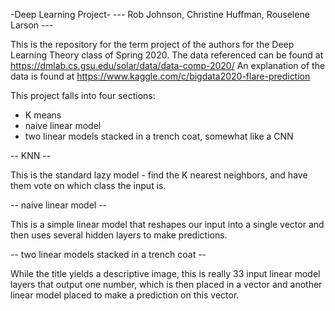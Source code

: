 

-Deep Learning Project-
--- Rob Johnson, Christine Huffman, Rouselene Larson ---

This is the repository for the term project of the authors for the Deep Learning Theory class of Spring 2020. 
The data referenced can be found at https://dmlab.cs.gsu.edu/solar/data/data-comp-2020/
An explanation of the data is found at https://www.kaggle.com/c/bigdata2020-flare-prediction

This project falls into four sections:

* K means
* naive linear model
* two linear models stacked in a trench coat, somewhat like a CNN



-- KNN --

This is the standard lazy model - find the K nearest neighbors, and have them vote on which class the input is.

-- naive linear model --

This is a simple linear model that reshapes our input into a single vector and then uses several hidden layers to make predictions.

-- two linear models stacked in a trench coat --

While the title yields a descriptive image, this is really 33 input linear model layers that output one number, which is then placed in a vector and another linear model placed to make a prediction on this vector. 
